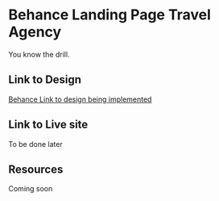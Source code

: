 # Behance Landing Page Travel Agency

You know the drill.

## Link to Design
[Behance Link to design being implemented](https://www.behance.net/gallery/110422431/Landing-Page-Travel-Agency)

## Link to Live site
To be done later

## Resources
Coming soon